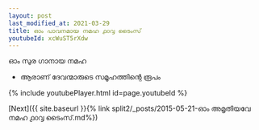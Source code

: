 ```yaml
---
layout: post
last_modified_at: 2021-03-29
title: ഓം പാവനമായ നമഹ ൧൦൮ ടൈംസ്
youtubeId: xcWuST5rXdw
---
```

 
 
 ഓം സുര ഗാനായ നമഹ 
 
 -  ആരാണ് ദേവന്മാരുടെ സമൂഹത്തിന്റെ രൂപം 
 
  
 
  
 
 
 
 
 
 


{% include youtubePlayer.html id=page.youtubeId %}
 
[Next]({{ site.baseurl }}{% link  split2/_posts/2015-05-21-ഓം അമൃതിയവേ നമഹ ൧൦൮ ടൈംസ്.md%})
 

